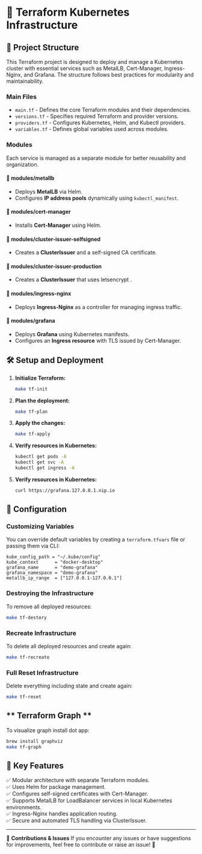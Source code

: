 # 🚀 Terraform Kubernetes Infrastructure

## 📂 Project Structure
This Terraform project is designed to deploy and manage a Kubernetes cluster with essential services such as MetalLB, Cert-Manager, Ingress-Nginx, and Grafana. The structure follows best practices for modularity and maintainability.

### **Main Files**
- `main.tf` - Defines the core Terraform modules and their dependencies.
- `versions.tf` - Specifies required Terraform and provider versions.
- `providers.tf` - Configures Kubernetes, Helm, and Kubectl providers.
- `variables.tf` - Defines global variables used across modules.

### **Modules**
Each service is managed as a separate module for better reusability and organization.

#### **📁 modules/metallb**
- Deploys **MetalLB** via Helm.
- Configures **IP address pools** dynamically using `kubectl_manifest`.

#### **📁 modules/cert-manager**
- Installs **Cert-Manager** using Helm.

#### **📁 modules/cluster-issuer-selfsigned**
- Creates a **ClusterIssuer** and a self-signed CA certificate.

#### **📁 modules/cluster-issuer-production**
- Creates a **ClusterIssuer** that uses letsencrypt .

#### **📁 modules/ingress-nginx**
- Deploys **Ingress-Nginx** as a controller for managing ingress traffic.

#### **📁 modules/grafana**
- Deploys **Grafana** using Kubernetes manifests.
- Configures an **Ingress resource** with TLS issued by Cert-Manager.

## 🛠️ Setup and Deployment
1. **Initialize Terraform:**
   ```sh
   make tf-init
   ```

2. **Plan the deployment:**
   ```sh
   make tf-plan
   ```

3. **Apply the changes:**
   ```sh
   make tf-apply
   ```

4. **Verify resources in Kubernetes:**
   ```sh
   kubectl get pods -A
   kubectl get svc -A
   kubectl get ingress -A
   ```

5. **Verify resources in Kubernetes:**
   ```sh
   curl https://grafana.127.0.0.1.nip.io
   ```

## 🔧 Configuration
### **Customizing Variables**
You can override default variables by creating a `terraform.tfvars` file or passing them via CLI:
```hcl
kube_config_path = "~/.kube/config"
kube_context      = "docker-desktop"
grafana_name      = "demo-grafana"
grafana_namespace = "demo-grafana"
metallb_ip_range  = ["127.0.0.1-127.0.0.1"]

```

### **Destroying the Infrastructure**
To remove all deployed resources:
```sh
make tf-destory
```

### **Recreate Infrastructure**
To delete all deployed resources and create again:
```sh
make tf-recreate
```

### **Full Reset Infrastructure**
Delete everything including state and create again:
```sh
make tf-reset
```

## ** Terraform Graph **
To visualize graph install dot app:
```sh
brew install graphviz
make tf-graph
```

## 📌 Key Features
✅ Modular architecture with separate Terraform modules.  
✅ Uses Helm for package management.  
✅ Configures self-signed certificates with Cert-Manager.  
✅ Supports MetalLB for LoadBalancer services in local Kubernetes environments.  
✅ Ingress-Nginx handles application routing.  
✅ Secure and automated TLS handling via ClusterIssuer.  

---
📢 **Contributions & Issues**
If you encounter any issues or have suggestions for improvements, feel free to contribute or raise an issue! 🚀

